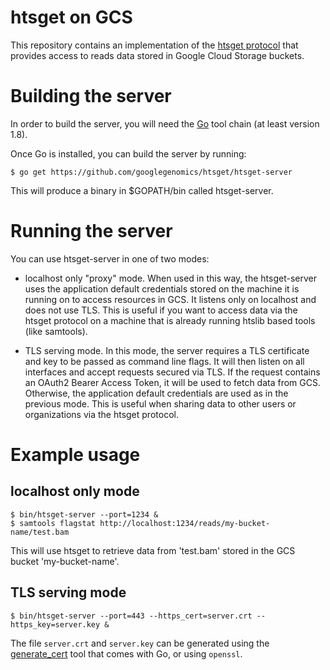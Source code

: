 # htsget on GCS

This repository contains an implementation of the [htsget
protocol](http://samtools.github.io/hts-specs/htsget.html) that provides access
to reads data stored in Google Cloud Storage buckets.

# Building the server

In order to build the server, you will need the [Go](https://golang.org/) tool
chain (at least version 1.8).

Once Go is installed, you can build the server by running:

```
$ go get https://github.com/googlegenomics/htsget/htsget-server
```

This will produce a binary in $GOPATH/bin called htsget-server.

# Running the server

You can use htsget-server in one of two modes:

* localhost only "proxy" mode.  When used in this way, the htsget-server uses
the application default credentials stored on the machine it is running on to
access resources in GCS.  It listens only on localhost and does not use TLS.
This is useful if you want to access data via the htsget protocol on a machine
that is already running htslib based tools (like samtools).

* TLS serving mode.  In this mode, the server requires a TLS certificate and
key to be passed as command line flags.  It will then listen on all
interfaces and accept requests secured via TLS.  If the request contains an
OAuth2 Bearer Access Token, it will be used to fetch data from GCS.
Otherwise, the application default credentials are used as in the previous
mode.  This is useful when sharing data to other users or organizations via
the htsget protocol.

# Example usage

## localhost only mode

```
$ bin/htsget-server --port=1234 &
$ samtools flagstat http://localhost:1234/reads/my-bucket-name/test.bam
```

This will use htsget to retrieve data from 'test.bam' stored in the GCS bucket
'my-bucket-name'.

## TLS serving mode

```
$ bin/htsget-server --port=443 --https_cert=server.crt --https_key=server.key &
```

The file `server.crt` and `server.key` can be generated using the
[generate_cert](https://golang.org/src/crypto/tls/generate_cert.go) tool that
comes with Go, or using `openssl`.
